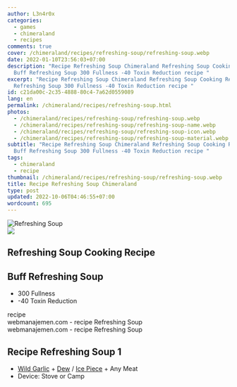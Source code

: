 ```yaml
---
author: L3n4r0x
categories:
  - games
  - chimeraland
  - recipes
comments: true
cover: /chimeraland/recipes/refreshing-soup/refreshing-soup.webp
date: 2022-01-10T23:56:03+07:00
description: "Recipe Refreshing Soup Chimeraland Refreshing Soup Cooking Recipe
  Buff Refreshing Soup 300 Fullness -40 Toxin Reduction recipe "
excerpt: "Recipe Refreshing Soup Chimeraland Refreshing Soup Cooking Recipe Buff
  Refreshing Soup 300 Fullness -40 Toxin Reduction recipe "
id: c21da00c-2c35-4888-80c4-7a62d0559089
lang: en
permalink: /chimeraland/recipes/refreshing-soup.html
photos:
  - /chimeraland/recipes/refreshing-soup/refreshing-soup.webp
  - /chimeraland/recipes/refreshing-soup/refreshing-soup-name.webp
  - /chimeraland/recipes/refreshing-soup/refreshing-soup-icon.webp
  - /chimeraland/recipes/refreshing-soup/refreshing-soup-material.webp
subtitle: "Recipe Refreshing Soup Chimeraland Refreshing Soup Cooking Recipe
  Buff Refreshing Soup 300 Fullness -40 Toxin Reduction recipe "
tags:
  - chimeraland
  - recipe
thumbnail: /chimeraland/recipes/refreshing-soup/refreshing-soup.webp
title: Recipe Refreshing Soup Chimeraland
type: post
updated: 2022-10-06T04:46:55+07:00
wordcount: 695
---
```


<link
  rel="stylesheet"
  href="https://rawcdn.githack.com/dimaslanjaka/Web-Manajemen/870a349/css/bootstrap-5-3-0-alpha3-wrapper.css"
/>
<section id="bootstrap-wrapper">
  <div data-bs-theme="dark">
    <div class="card mb-2">
      <div class="card-body">
        <div class="row g-0">
          <div class="col-sm-4 position-relative mb-2">
            <img
              src="https://www.webmanajemen.com/chimeraland/recipes/refreshing-soup/refreshing-soup-material.webp"
              class="card-img fit-cover w-100 h-100"
              alt="Refreshing Soup"
              data-fancybox="true"
            />
          </div>
          <div class="col-sm-8 mb-2">
            <div class="card-body">
              <div class="d-flex flex-row align-items-center mb-3">
                <img
                  class="d-inline-block me-2"
                  src="https://www.webmanajemen.com/chimeraland/recipes/refreshing-soup/refreshing-soup-icon.webp"
                  width="auto"
                  height="auto"
                  style="vertical-align: middle"
                />
                <h2 class="fs-5">Refreshing Soup Cooking Recipe</h2>
              </div>
              <h2 class="card-title fs-5">Buff Refreshing Soup</h2>
              <div class="card-text">
                <ul>
                  <li>300 Fullness</li>
                  <li>-40 Toxin Reduction</li>
                </ul>
              </div>
              <span class="badge rounded-pill">recipe</span>
            </div>
            <div class="card-footer text-end text-muted mt-auto">
              webmanajemen.com - recipe Refreshing Soup
            </div>
          </div>
        </div>
      </div>
      <div class="card-footer text-end text-muted">
        webmanajemen.com - recipe Refreshing Soup
      </div>
    </div>
    <div class="row mb-2">
      <div class="col-12 col-lg-6 recipe-item mb-2">
        <div class="card">
          <div class="card-body">
            <h2 class="card-title fs-5">Recipe Refreshing Soup 1</h2>
            <div class="card-text">
              <ul>
                <li>
                  <a
                    class="text-decoration-none text-primary"
                    href="/chimeraland/materials/wild-garlic.html"
                    >Wild Garlic</a
                  ><span> + </span
                  ><a
                    class="text-decoration-none text-primary"
                    href="/chimeraland/materials/dew.html"
                    >Dew</a
                  ><span> / </span
                  ><a
                    class="text-decoration-none text-primary"
                    href="/chimeraland/materials/ice-piece.html"
                    >Ice Piece</a
                  ><span> + </span>Any Meat
                </li>
                <li>Device: Stove or Camp</li>
              </ul>
            </div>
          </div>
        </div>
      </div>
    </div>
  </div>
</section>